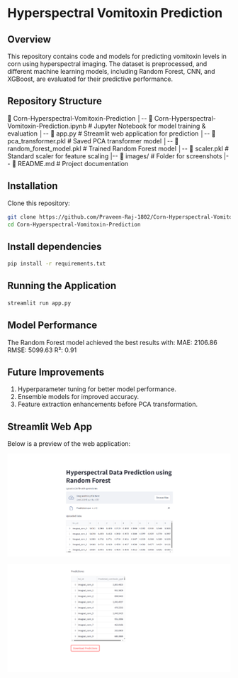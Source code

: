 # Hyperspectral Vomitoxin Prediction

## Overview
This repository contains code and models for predicting vomitoxin levels in corn using hyperspectral imaging. 
The dataset is preprocessed, and different machine learning models, including Random Forest, CNN, and XGBoost, are evaluated for their predictive performance.

## Repository Structure
📂 Corn-Hyperspectral-Vomitoxin-Prediction │-- 
📜 Corn-Hyperspectral-Vomitoxin-Prediction.ipynb # Jupyter Notebook for model training & evaluation │-- 
📜 app.py # Streamlit web application for prediction │-- 📜 pca_transformer.pkl # Saved PCA transformer model │-- 
📜 random_forest_model.pkl # Trained Random Forest model │-- 📜 scaler.pkl # Standard scaler for feature scaling |-- 
📜 images/ # Folder for screenshots |-- 📜 README.md # Project documentation 

## Installation
Clone this repository:
```bash
git clone https://github.com/Praveen-Raj-1802/Corn-Hyperspectral-Vomitoxin-Prediction.git
cd Corn-Hyperspectral-Vomitoxin-Prediction
```

## Install dependencies
```bash
pip install -r requirements.txt
```

## Running the Application
```bash
streamlit run app.py
```

## Model Performance
The Random Forest model achieved the best results with:
MAE: 2106.86
RMSE: 5099.63
R²: 0.91

## Future Improvements
1. Hyperparameter tuning for better model performance.
2. Ensemble models for improved accuracy.
3. Feature extraction enhancements before PCA transformation.

## Streamlit Web App

Below is a preview of the web application:

![Streamlit App Screenshot](images/streamlit_app1.PNG)

![Streamlit App Screenshot](images/streamlit_app2.PNG)



